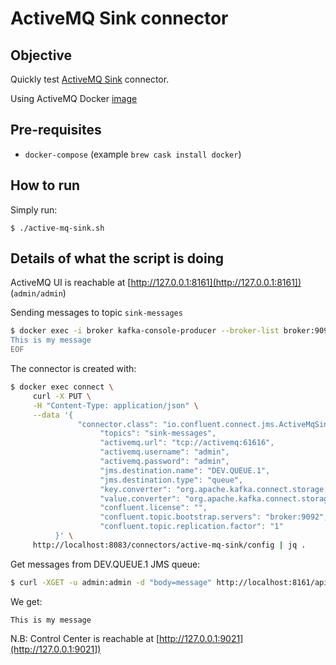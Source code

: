 # ActiveMQ Sink connector

## Objective

Quickly test [ActiveMQ Sink](https://docs.confluent.io/current/connect/kafka-connect-activemq/sink/index.html#kconnect-long-activemq-sink-connector) connector.

Using ActiveMQ Docker [image](https://hub.docker.com/r/rmohr/activemq/)

## Pre-requisites

* `docker-compose` (example `brew cask install docker`)



## How to run

Simply run:

```
$ ./active-mq-sink.sh
```

## Details of what the script is doing

ActiveMQ UI is reachable at [http://127.0.0.1:8161](http://127.0.0.1:8161]) (`admin/admin`)

Sending messages to topic `sink-messages`

```bash
$ docker exec -i broker kafka-console-producer --broker-list broker:9092 --topic sink-messages << EOF
This is my message
EOF
```

The connector is created with:

```bash
$ docker exec connect \
     curl -X PUT \
     -H "Content-Type: application/json" \
     --data '{
               "connector.class": "io.confluent.connect.jms.ActiveMqSinkConnector",
                    "topics": "sink-messages",
                    "activemq.url": "tcp://activemq:61616",
                    "activemq.username": "admin",
                    "activemq.password": "admin",
                    "jms.destination.name": "DEV.QUEUE.1",
                    "jms.destination.type": "queue",
                    "key.converter": "org.apache.kafka.connect.storage.StringConverter",
                    "value.converter": "org.apache.kafka.connect.storage.StringConverter",
                    "confluent.license": "",
                    "confluent.topic.bootstrap.servers": "broker:9092",
                    "confluent.topic.replication.factor": "1"
          }' \
     http://localhost:8083/connectors/active-mq-sink/config | jq .
```

Get messages from DEV.QUEUE.1 JMS queue:

```bash
$ curl -XGET -u admin:admin -d "body=message" http://localhost:8161/api/message/DEV.QUEUE.1?type=queue
```

We get:

```
This is my message
```

N.B: Control Center is reachable at [http://127.0.0.1:9021](http://127.0.0.1:9021])
